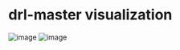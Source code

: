 # drl-master visualization
![image](https://github.com/dwzhu97/drl-master/tree/main/imgs/image1.jpg)
![image](https://github.com/dwzhu97/drl-master/tree/main/imgs/image4.gif)
